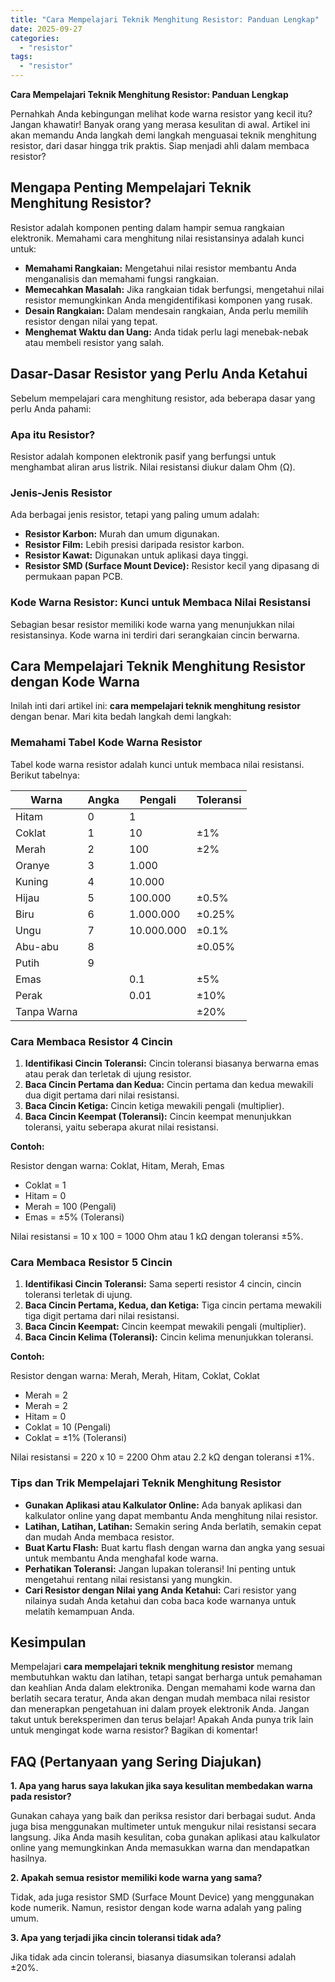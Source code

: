 ```yaml
---
title: "Cara Mempelajari Teknik Menghitung Resistor: Panduan Lengkap"
date: 2025-09-27
categories: 
  - "resistor"
tags: 
  - "resistor"
---
```


**Cara Mempelajari Teknik Menghitung Resistor: Panduan Lengkap**

Pernahkah Anda kebingungan melihat kode warna resistor yang kecil itu? Jangan khawatir! Banyak orang yang merasa kesulitan di awal. Artikel ini akan memandu Anda langkah demi langkah menguasai teknik menghitung resistor, dari dasar hingga trik praktis. Siap menjadi ahli dalam membaca resistor?

## Mengapa Penting Mempelajari Teknik Menghitung Resistor?

Resistor adalah komponen penting dalam hampir semua rangkaian elektronik. Memahami cara menghitung nilai resistansinya adalah kunci untuk:

- **Memahami Rangkaian:** Mengetahui nilai resistor membantu Anda menganalisis dan memahami fungsi rangkaian.
- **Memecahkan Masalah:** Jika rangkaian tidak berfungsi, mengetahui nilai resistor memungkinkan Anda mengidentifikasi komponen yang rusak.
- **Desain Rangkaian:** Dalam mendesain rangkaian, Anda perlu memilih resistor dengan nilai yang tepat.
- **Menghemat Waktu dan Uang:** Anda tidak perlu lagi menebak-nebak atau membeli resistor yang salah.

## Dasar-Dasar Resistor yang Perlu Anda Ketahui

Sebelum mempelajari cara menghitung resistor, ada beberapa dasar yang perlu Anda pahami:

### Apa itu Resistor?

Resistor adalah komponen elektronik pasif yang berfungsi untuk menghambat aliran arus listrik. Nilai resistansi diukur dalam Ohm (Ω).

### Jenis-Jenis Resistor

Ada berbagai jenis resistor, tetapi yang paling umum adalah:

- **Resistor Karbon:** Murah dan umum digunakan.
- **Resistor Film:** Lebih presisi daripada resistor karbon.
- **Resistor Kawat:** Digunakan untuk aplikasi daya tinggi.
- **Resistor SMD (Surface Mount Device):** Resistor kecil yang dipasang di permukaan papan PCB.

### Kode Warna Resistor: Kunci untuk Membaca Nilai Resistansi

Sebagian besar resistor memiliki kode warna yang menunjukkan nilai resistansinya. Kode warna ini terdiri dari serangkaian cincin berwarna.

## Cara Mempelajari Teknik Menghitung Resistor dengan Kode Warna

Inilah inti dari artikel ini: **cara mempelajari teknik menghitung resistor** dengan benar. Mari kita bedah langkah demi langkah:

### Memahami Tabel Kode Warna Resistor

Tabel kode warna resistor adalah kunci untuk membaca nilai resistansi. Berikut tabelnya:

| Warna | Angka | Pengali | Toleransi |
| --- | --- | --- | --- |
| Hitam | 0 | 1 |  |
| Coklat | 1 | 10 | ±1% |
| Merah | 2 | 100 | ±2% |
| Oranye | 3 | 1.000 |  |
| Kuning | 4 | 10.000 |  |
| Hijau | 5 | 100.000 | ±0.5% |
| Biru | 6 | 1.000.000 | ±0.25% |
| Ungu | 7 | 10.000.000 | ±0.1% |
| Abu-abu | 8 |  | ±0.05% |
| Putih | 9 |  |  |
| Emas |  | 0.1 | ±5% |
| Perak |  | 0.01 | ±10% |
| Tanpa Warna |  |  | ±20% |

### Cara Membaca Resistor 4 Cincin

1. **Identifikasi Cincin Toleransi:** Cincin toleransi biasanya berwarna emas atau perak dan terletak di ujung resistor.
2. **Baca Cincin Pertama dan Kedua:** Cincin pertama dan kedua mewakili dua digit pertama dari nilai resistansi.
3. **Baca Cincin Ketiga:** Cincin ketiga mewakili pengali (multiplier).
4. **Baca Cincin Keempat (Toleransi):** Cincin keempat menunjukkan toleransi, yaitu seberapa akurat nilai resistansi.

**Contoh:**

Resistor dengan warna: Coklat, Hitam, Merah, Emas

- Coklat = 1
- Hitam = 0
- Merah = 100 (Pengali)
- Emas = ±5% (Toleransi)

Nilai resistansi = 10 x 100 = 1000 Ohm atau 1 kΩ dengan toleransi ±5%.

### Cara Membaca Resistor 5 Cincin

1. **Identifikasi Cincin Toleransi:** Sama seperti resistor 4 cincin, cincin toleransi terletak di ujung.
2. **Baca Cincin Pertama, Kedua, dan Ketiga:** Tiga cincin pertama mewakili tiga digit pertama dari nilai resistansi.
3. **Baca Cincin Keempat:** Cincin keempat mewakili pengali (multiplier).
4. **Baca Cincin Kelima (Toleransi):** Cincin kelima menunjukkan toleransi.

**Contoh:**

Resistor dengan warna: Merah, Merah, Hitam, Coklat, Coklat

- Merah = 2
- Merah = 2
- Hitam = 0
- Coklat = 10 (Pengali)
- Coklat = ±1% (Toleransi)

Nilai resistansi = 220 x 10 = 2200 Ohm atau 2.2 kΩ dengan toleransi ±1%.

### Tips dan Trik Mempelajari Teknik Menghitung Resistor

- **Gunakan Aplikasi atau Kalkulator Online:** Ada banyak aplikasi dan kalkulator online yang dapat membantu Anda menghitung nilai resistor.
- **Latihan, Latihan, Latihan:** Semakin sering Anda berlatih, semakin cepat dan mudah Anda membaca resistor.
- **Buat Kartu Flash:** Buat kartu flash dengan warna dan angka yang sesuai untuk membantu Anda menghafal kode warna.
- **Perhatikan Toleransi:** Jangan lupakan toleransi! Ini penting untuk mengetahui rentang nilai resistansi yang mungkin.
- **Cari Resistor dengan Nilai yang Anda Ketahui:** Cari resistor yang nilainya sudah Anda ketahui dan coba baca kode warnanya untuk melatih kemampuan Anda.

## Kesimpulan

Mempelajari **cara mempelajari teknik menghitung resistor** memang membutuhkan waktu dan latihan, tetapi sangat berharga untuk pemahaman dan keahlian Anda dalam elektronika. Dengan memahami kode warna dan berlatih secara teratur, Anda akan dengan mudah membaca nilai resistor dan menerapkan pengetahuan ini dalam proyek elektronik Anda. Jangan takut untuk bereksperimen dan terus belajar! Apakah Anda punya trik lain untuk mengingat kode warna resistor? Bagikan di komentar!

## FAQ (Pertanyaan yang Sering Diajukan)

**1\. Apa yang harus saya lakukan jika saya kesulitan membedakan warna pada resistor?**

Gunakan cahaya yang baik dan periksa resistor dari berbagai sudut. Anda juga bisa menggunakan multimeter untuk mengukur nilai resistansi secara langsung. Jika Anda masih kesulitan, coba gunakan aplikasi atau kalkulator online yang memungkinkan Anda memasukkan warna dan mendapatkan hasilnya.

**2\. Apakah semua resistor memiliki kode warna yang sama?**

Tidak, ada juga resistor SMD (Surface Mount Device) yang menggunakan kode numerik. Namun, resistor dengan kode warna adalah yang paling umum.

**3\. Apa yang terjadi jika cincin toleransi tidak ada?**

Jika tidak ada cincin toleransi, biasanya diasumsikan toleransi adalah ±20%.
